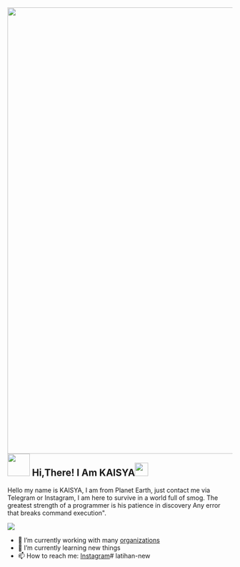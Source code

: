<h2> <img src="https://i.pinimg.com/originals/b9/7d/c2/b97dc288d71e7938c1ce8b7faacdc9ac.gif" width="1000" /> 
<br> <img src="https://user-images.githubusercontent.com/62280849/128853969-84ff61d3-28c0-418d-9946-341ea61c7dce.gif" width="50" center > Hi,There!  I Am KAISYA<img src="https://miro.medium.com/v2/resize:fit:1000/1*ZXQifyIny_o2bFmz1BBz3A.gif" width="30" /> </h2>

Hello my name is KAISYA, I am from Planet Earth, just contact me via Telegram or Instagram,
I am here to survive in a world full of smog.
The greatest strength of a programmer is his patience in discovery
Any error that breaks command execution".

<img src="https://github.com/MishManners/MishManners/blob/master/MishManners%20Room%20animated.gif">

- 🔭 I’m currently working with many [organizations](https://coconut.or.id/contact)
- 🌱 I’m currently learning new things
- 📫 How to reach me: [Instagram](https://www.instagram.com/kaisyaanindya/?__pwa=1)# latihan-new
